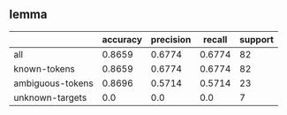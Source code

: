 
## lemma

|                  | accuracy | precision | recall | support |
|------------------|----------|-----------|--------|---------|
| all              | 0.8659   | 0.6774    | 0.6774 | 82      |
| known-tokens     | 0.8659   | 0.6774    | 0.6774 | 82      |
| ambiguous-tokens | 0.8696   | 0.5714    | 0.5714 | 23      |
| unknown-targets  | 0.0      | 0.0       | 0.0    | 7       |

